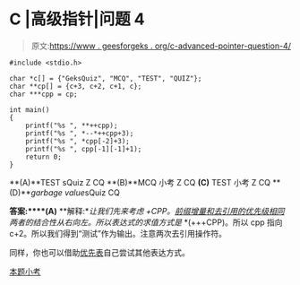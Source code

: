 # C |高级指针|问题 4

> 原文:[https://www . geesforgeks . org/c-advanced-pointer-question-4/](https://www.geeksforgeeks.org/c-advanced-pointer-question-4/)

```
#include <stdio.h>

char *c[] = {"GeksQuiz", "MCQ", "TEST", "QUIZ"};
char **cp[] = {c+3, c+2, c+1, c};
char ***cpp = cp;

int main()
{
    printf("%s ", **++cpp);
    printf("%s ", *--*++cpp+3);
    printf("%s ", *cpp[-2]+3);
    printf("%s ", cpp[-1][-1]+1);
    return 0;
}
```

**(A)**TEST sQuiz Z CQ
**(B)**MCQ 小考 Z CQ
**(C)** TEST 小考 Z CQ
**(D)***garbage value*sQuiz CQ

**答案:****(A)**
**解释:**让我们先来考虑* *+CPP。[前缀增量和去引用的优先级相同](http://en.cppreference.com/w/cpp/language/operator_precedence)两者的结合性从右向左。所以表达式的求值方式是* *(+++CPP)。所以 cpp 指向 c+2。所以我们得到“测试”作为输出。注意两次去引用操作符。

同样，你也可以借助[优先表](http://en.cppreference.com/w/cpp/language/operator_precedence)自己尝试其他表达方式。

[本题小考](https://www.geeksforgeeks.org/quiz-corner-gq/)